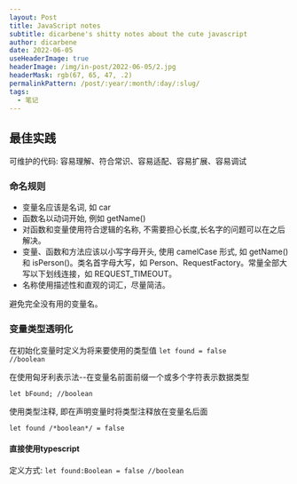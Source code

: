 ```yaml
---
layout: Post
title: JavaScript notes
subtitle: dicarbene's shitty notes about the cute javascript
author: dicarbene
date: 2022-06-05
useHeaderImage: true
headerImage: /img/in-post/2022-06-05/2.jpg
headerMask: rgb(67, 65, 47, .2)
permalinkPattern: /post/:year/:month/:day/:slug/
tags:
  - 笔记
---
```

<!-- more -->
## 最佳实践
可维护的代码: 容易理解、符合常识、容易适配、容易扩展、容易调试
### 命名规则
- 变量名应该是名词, 如 car
- 函数名以动词开始, 例如 getName()
- 对函数和变量使用符合逻辑的名称, 不需要担心长度,长名字的问题可以在之后解决。
- 变量、函数和方法应该以小写字母开头, 使用 camelCase 形式, 如 getName() 和 isPerson()。类名首字母大写，如 Person、RequestFactory。常量全部大写以下划线连接，如 REQUEST_TIMEOUT。
- 名称使用描述性和直观的词汇，尽量简洁。

避免完全没有用的变量名。

### 变量类型透明化

在初始化变量时定义为将来要使用的类型值 <code>let found = false //boolean</code>

在使用匈牙利表示法--在变量名前面前缀一个或多个字符表示数据类型

`let bFound; //boolean`

使用类型注释, 即在声明变量时将类型注释放在变量名后面

`let found /*boolean*/ = false`

#### 直接使用typescript
定义方式: `let found:Boolean = false //boolean`
